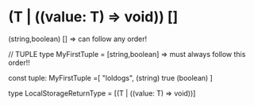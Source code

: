 # (T | ((value: T) => void)) []

(string,boolean) [] => can follow any order!

// TUPLE
type MyFirstTuple = [string,boolean] => must always follow this order!!

const tuple: MyFirstTuple =[
  "loldogs", (string)
  true (boolean)
]

type LocalStorageReturnType = [(T | ((value: T) => void))]
